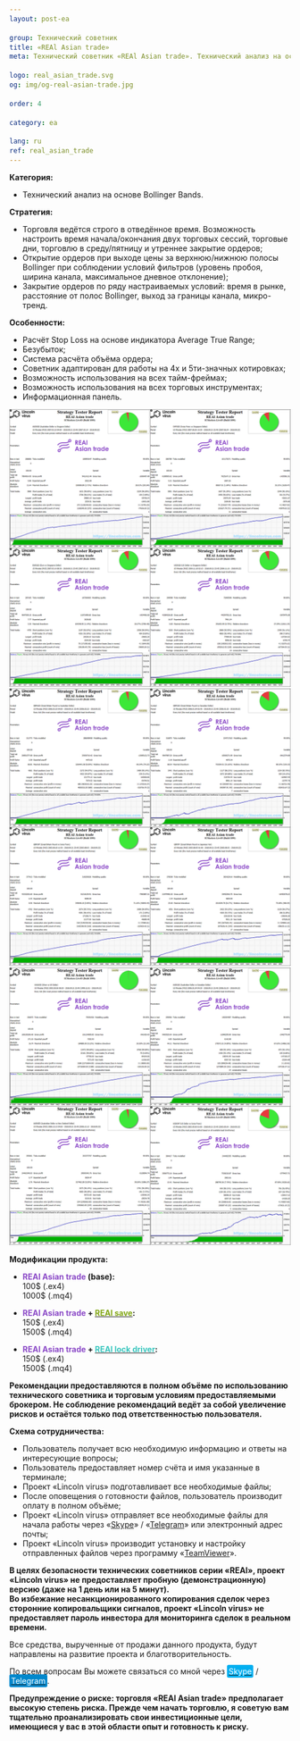 ```yaml
---
layout: post-ea

group: Технический советник
title: «REAl Asian trade»
meta: Технический советник «REAl Asian trade». Технический анализ на основе Bollinger Bands. Все средства, вырученные от продажи данного продукта, будут направлены на развитие проекта и благотворительность.

logo: real_asian_trade.svg
og: img/og-real-asian-trade.jpg

order: 4

category: ea

lang: ru
ref: real_asian_trade
---
```


**Категория:**
  - Технический анализ на основе Bollinger Bands.

**Стратегия:**
  - Торговля ведётся строго в отведённое время. Возможность настроить время начала/окончания двух торговых сессий, торговые дни, торговлю в среду/пятницу и утреннее закрытие ордеров;
  - Открытие ордеров при выходе цены за верхнюю/нижнюю полосы Bollinger при соблюдении условий фильтров (уровень пробоя, ширина канала, максимальное дневное отклонение);
  - Закрытие ордеров по ряду настраиваемых условий: время в рынке, расстояние от полос Bollinger, выход за границы канала, микро-тренд.

**Особенности:**
  - Расчёт Stop Loss на основе индикатора Average True Range;
  - Безубыток;
  - Система расчёта объёма ордера;
  - Советник адаптирован для работы на 4х и 5ти-значных котировках;
  - Возможность использования на всех тайм-фреймах;
  - Возможность использования на всех торговых инструментах;
  - Информационная панель.
  
<a data-fancybox="gallery" href="/img/ea/en/SGD_block.png"><img src="/img/ea/en/SGD_block.png" alt=""></a>
<a data-fancybox="gallery" href="/img/ea/en/GBP_block.png"><img src="/img/ea/en/GBP_block.png" alt=""></a>
<a data-fancybox="gallery" href="/img/ea/en/Mix_block.png"><img src="/img/ea/en/Mix_block.png" alt=""></a>

**Модификации продукта:**

  - **<span style="color:#8b4ac7">REAl Asian trade</span> (base):**  
	100$ (.ex4)  
	1000$ (.mq4)
  
  - **<span style="color:#8b4ac7">REAl Asian trade</span> + <a href="https://lincolnvirus.com/projects/ru/forex/real_save.html" target="_blank"><span style="color:#81a614">REAl save</span></a>:**  
	150$ (.ex4)  
	1500$ (.mq4)
  
  - **<span style="color:#8b4ac7">REAl Asian trade</span> + <a href="https://lincolnvirus.com/projects/ru/forex/real_lock_driver.html" target="_blank"><span style="color:#39c6be">REAl lock driver</span></a>:**  
	150$ (.ex4)  
	1500$ (.mq4)
  
**Рекомендации предоставляются в полном объёме по использованию технического советника и торговым условиям предоставляемыми брокером. Не соблюдение рекомендаций ведёт за собой увеличение рисков и остаётся только под ответственностью пользователя.**
  
  **Схема сотрудничества:**  

- Пользователь получает всю необходимую информацию и ответы на интересующие вопросы;  
- Пользователь предоставляет номер счёта и имя указанные в терминале;  
- Проект «Lincoln virus» подготавливает все необходимые файлы;  
- После оповещения о готовности файлов, пользователь производит оплату в полном объёме;  
- Проект «Lincoln virus» отправляет все необходимые файлы для начала работы через «<a href="skype:chutkoy89?call" target="_blank">Skype</a>» / «<a href="https://t.me/chutkoy" target="_blank">Telegram</a>» или электронный адрес почты;  
- Проект «Lincoln virus» производит установку и настройку отправленных файлов через программу «<a href="https://www.teamviewer.com/ru/" target="_blank">TeamViewer</a>».

**В целях безопасности технических советников серии «REAl», проект «Lincoln virus» не предоставляет пробную (демонстрационную) версию (даже на 1 день или на 5 минут).**  
**Во избежание несанкционированного копирования сделок через сторонние копировальщики сигналов, проект «Lincoln virus» не предоставляет пароль инвестора для мониторинга сделок в реальном времени.**

Все средства, вырученные от продажи данного продукта, будут направлены на развитие проекта и благотворительность.

По всем вопросам Вы можете связаться со мной через <a href="skype:chutkoy89?call" target="_blank"><span style="background-color:#00aff0; color:white; padding:3px; border-radius: 3px">Skype</span></a> / <a href="https://t.me/chutkoy" target="_blank"><span style="background-color:#0088cc; color:white; padding:3px; border-radius: 3px">Telegram</span></a>.

**Предупреждение о риске: торговля «REAl Asian trade» предполагает высокую степень риска. Прежде чем начать торговлю, я советую вам тщательно проанализировать свои инвестиционные цели, имеющиеся у вас в этой области опыт и готовность к риску.**

